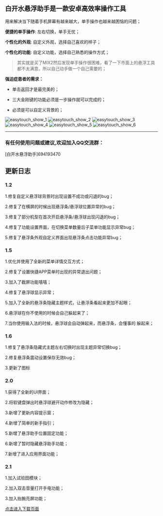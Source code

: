 ## 白开水悬浮助手是一款安卓高效率操作工具

用来解决当下随着手机屏幕有越来越大，单手操作也越来越困恼的问题；

**便捷的单手操作**: 左右切换，单手无忧；

**个性化的外观**: 自定义外观，选择自己喜欢的样子；

**个性化的功能**: 自定义功能，选择自己熟悉的操作方式；

> 其实就是买了MIX2然后发现单手操作很困难，看了一下市面上的悬浮工具都不太满意，所以自己动手做一个自己需要的；

**强迫症患者的需求：**

- 单击返回才是最完美的；

- 三大金刚键的功能必须是一步操作就可以完成的；

- 必须是可以自定义背景的；

![easytouch_show_1](images/easytouch_show_1.png)
![easytouch_show_2](images/easytouch_show_2.png)
![easytouch_show_3](images/easytouch_show_3.png)
![easytouch_show_4](images/easytouch_show_4.png)
![easytouch_show_5](images/easytouch_show_5.png)
![easytouch_show_6](images/easytouch_show_6.png)

---
 
### 有任何使用问题或建议,欢迎加入QQ交流群：
[白开水悬浮助手]694193470


## 更新日志

### 1.2
1.修复自定义悬浮球背景时出现设置不成功或闪退的bug；

2.修复了在横屏的时候出现悬浮条/悬浮球位置异常的bug；

3.修复了部分机型在首次开启悬浮条/悬浮球出现闪退的bug；

4.修复了功能设置界面，在切换菜单数量后子菜单功能显示异常bug；



5.修复了悬浮条外观自定义界面出现悬浮条点击功能异常bug；


### 1.5
1.优化并使用了全新的菜单详情交互方式；

2.修复了设置快捷APP菜单时出现的异常退出问题；

3.加入了截屏功能嘻嘻；

4.修复了悬浮球显示异常；

5.加入了全新的悬浮条隐藏主题样式，让悬浮条看起来更加不起眼；

6.悬浮球在你不使用的时候会自己躲起来了；

7.当你使用输入法的时候，悬浮球会自动弹起来，而悬浮条，会懂事的
躲起来；


### 1.6
1.修复了悬浮条隐藏式主题左右切换时出现主题异常切换bug；

2.修复悬浮条震动设置保存无效bug；

3.更新了图标

### 2.0
1.获得了全新的UI界面；

2.将软键盘弹出时悬浮球避开动作修改为隐藏；

3.新增了更新内容提示窗；

4.新增了简单的新手指引；

5.新增了悬浮助手位置固定功能；

6.新增了暂时隐藏悬浮助手功能；

7.新增了进入应用界面功能；

### 2.1
1.加入试验田模块；

2.加入双击音量打开手电功能；

3.加入抬腕亮屏功能；



[点击进入下载页面](https://www.coolapk.com/apk/com.skkk.easytouch)
